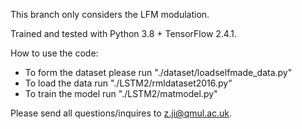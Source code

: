 This branch only considers the LFM modulation.

Trained and tested with Python 3.8 + TensorFlow 2.4.1.

How to use the code:

- To form the dataset please run "./dataset/loadselfmade_data.py"
- To load the data run "./LSTM2/rmldataset2016.py"
- To train the model run "./LSTM2/matmodel.py"

Please send all questions/inquires to z.ji@qmul.ac.uk.
